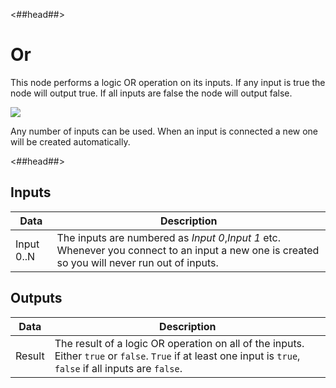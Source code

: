 <##head##>

# Or

This node performs a logic OR operation on its inputs. If any input is <span class="ndl-data">true</span> the node will output <span class="ndl-data">true</span>. If all inputs are <span class="ndl-data">false</span> the node will output <span class="ndl-data">false</span>.

<div class="ndl-image-with-background l">

![](/nodes/logic/or/or_node.png)

</div>

Any number of inputs can be used. When an input is connected a new one will be created automatically.

<##head##>

## Inputs

| Data                                     | Description                                                                                                                                    |
| ---------------------------------------- | ---------------------------------------------------------------------------------------------------------------------------------------------- |
| <span class="ndl-data">Input 0..N</span> | The inputs are numbered as _Input 0_,_Input 1_ etc. Whenever you connect to an input a new one is created so you will never run out of inputs. |

## Outputs

| Data                                 | Description                                                                                                                                                   |
| ------------------------------------ | ------------------------------------------------------------------------------------------------------------------------------------------------------------- |
| <span class="ndl-data">Result</span> | The result of a logic OR operation on all of the inputs. Either `true` or `false`. `True` if at least one input is `true`, `false` if all inputs are `false`. |
